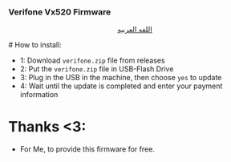 ### Verifone Vx520 Firmware
<p align="center">
  <a href="https://github.com/mrx7014/Verifone_Vx520_Firmware/blob/Vx520/README_AR.md"> اللغه العربيه </a>
</p>
# How to install:

- 1: Download `verifone.zip` file from releases
- 2: Put the `verifone.zip` file in USB-Flash Drive
- 3: Plug in the USB in the machine, then choose `yes` to update
- 4: Wait until the update is completed and enter your payment information

</hr>

# Thanks <3:

- For Me, to provide this firmware for free.
